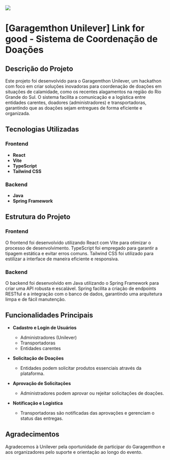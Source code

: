 <img src="https://github.com/user-attachments/assets/626bc161-bf8e-455f-93df-c6442e966f4e" >

# [Garagemthon Unilever] Link for good - Sistema de Coordenação de Doações

## Descrição do Projeto

Este projeto foi desenvolvido para o Garagemthon Unilever, um hackathon com foco em criar soluções inovadoras para coordenação de doações em situações de calamidade, como os recentes alagamentos na região do Rio Grande do Sul. O sistema facilita a comunicação e a logística entre entidades carentes, doadores (administradores) e transportadoras, garantindo que as doações sejam entregues de forma eficiente e organizada.

## Tecnologias Utilizadas

### Frontend
- **React**
- **Vite**
- **TypeScript**
- **Tailwind CSS**

### Backend
- **Java**
- **Spring Framework**

## Estrutura do Projeto

### Frontend
O frontend foi desenvolvido utilizando React com Vite para otimizar o processo de desenvolvimento. TypeScript foi empregado para garantir a tipagem estática e evitar erros comuns. Tailwind CSS foi utilizado para estilizar a interface de maneira eficiente e responsiva.

### Backend
O backend foi desenvolvido em Java utilizando o Spring Framework para criar uma API robusta e escalável. Spring facilita a criação de endpoints RESTful e a integração com o banco de dados, garantindo uma arquitetura limpa e de fácil manutenção.

## Funcionalidades Principais

- **Cadastro e Login de Usuários**
  - Administradores (Unilever)
  - Transportadoras
  - Entidades carentes

- **Solicitação de Doações**
  - Entidades podem solicitar produtos essenciais através da plataforma.

- **Aprovação de Solicitações**
  - Administradores podem aprovar ou rejeitar solicitações de doações.

- **Notificação e Logística**
  - Transportadoras são notificadas das aprovações e gerenciam o status das entregas.
 
## Agradecimentos

Agradecemos à Unilever pela oportunidade de participar do Garagemthon e aos organizadores pelo suporte e orientação ao longo do evento.
